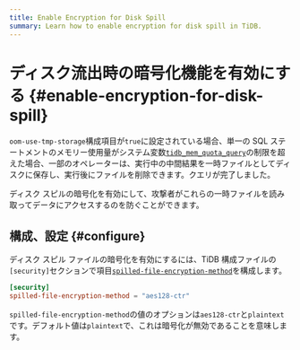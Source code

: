 ```yaml
---
title: Enable Encryption for Disk Spill
summary: Learn how to enable encryption for disk spill in TiDB.
---
```


# ディスク流出時の暗号化機能を有効にする {#enable-encryption-for-disk-spill}

`oom-use-tmp-storage`構成項目が`true`に設定されている場合、単一の SQL ステートメントのメモリー使用量がシステム変数[`tidb_mem_quota_query`](/system-variables.md#tidb_mem_quota_query)の制限を超えた場合、一部のオペレーターは、実行中の中間結果を一時ファイルとしてディスクに保存し、実行後にファイルを削除できます。クエリが完了しました。

ディスク スピルの暗号化を有効にして、攻撃者がこれらの一時ファイルを読み取ってデータにアクセスするのを防ぐことができます。

## 構成、設定 {#configure}

ディスク スピル ファイルの暗号化を有効にするには、TiDB 構成ファイルの`[security]`セクションで項目[`spilled-file-encryption-method`](/tidb-configuration-file.md#spilled-file-encryption-method)を構成します。

```toml
[security]
spilled-file-encryption-method = "aes128-ctr"
```

`spilled-file-encryption-method`の値のオプションは`aes128-ctr`と`plaintext`です。デフォルト値は`plaintext`で、これは暗号化が無効であることを意味します。
